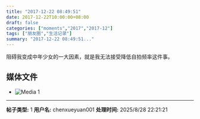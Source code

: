 ```yaml
---
title: "2017-12-22 08:49:51"
date: 2017-12-22T10:00:00+08:00
draft: false
categories: ["moments","2017","2017-12"]
tags: ["朋友圈","生活记录"]
summary: "2017-12-22 08:49:51..."
---
```


阻碍我变成中年少女的一大因素，就是我无法接受降低自拍频率这件事。

## 媒体文件

- ![Media 1](/Moments/photos/2017-12-22/201712220849510.jpg)

---

**帖子类型:** 1
**用户名:** chenxueyuan001
**处理时间:** 2025/8/28 22:21:21